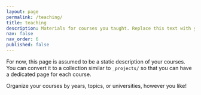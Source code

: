 ```yaml
---
layout: page
permalink: /teaching/
title: teaching
description: Materials for courses you taught. Replace this text with your description.
nav: false
nav_order: 6
published: false
---
```


For now, this page is assumed to be a static description of your courses. You can convert it to a collection similar to `_projects/` so that you can have a dedicated page for each course.

Organize your courses by years, topics, or universities, however you like!
